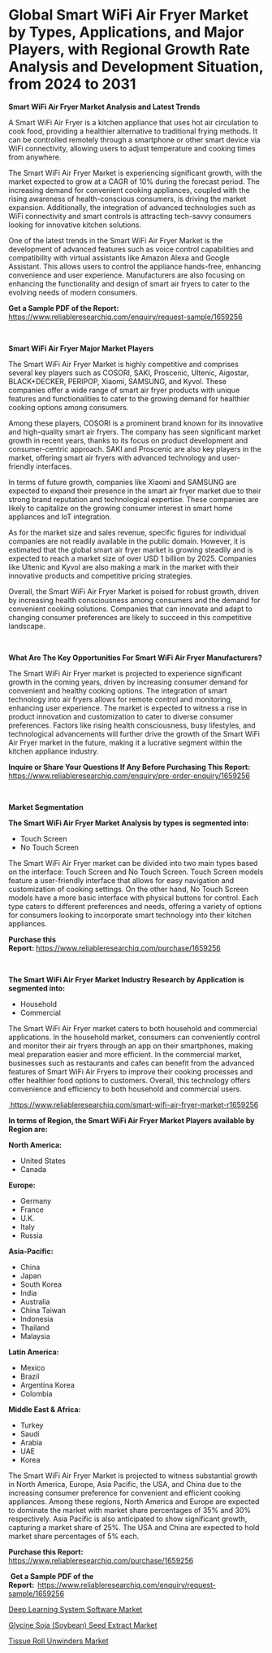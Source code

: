 <p><h1>Global Smart WiFi Air Fryer Market by Types, Applications, and Major Players, with Regional Growth Rate Analysis and Development Situation, from 2024 to 2031</h1></p><p><strong>Smart WiFi Air Fryer Market Analysis and Latest Trends</strong></p>
<p><p>A Smart WiFi Air Fryer is a kitchen appliance that uses hot air circulation to cook food, providing a healthier alternative to traditional frying methods. It can be controlled remotely through a smartphone or other smart device via WiFi connectivity, allowing users to adjust temperature and cooking times from anywhere.</p><p>The Smart WiFi Air Fryer Market is experiencing significant growth, with the market expected to grow at a CAGR of 10% during the forecast period. The increasing demand for convenient cooking appliances, coupled with the rising awareness of health-conscious consumers, is driving the market expansion. Additionally, the integration of advanced technologies such as WiFi connectivity and smart controls is attracting tech-savvy consumers looking for innovative kitchen solutions.</p><p>One of the latest trends in the Smart WiFi Air Fryer Market is the development of advanced features such as voice control capabilities and compatibility with virtual assistants like Amazon Alexa and Google Assistant. This allows users to control the appliance hands-free, enhancing convenience and user experience. Manufacturers are also focusing on enhancing the functionality and design of smart air fryers to cater to the evolving needs of modern consumers.</p></p>
<p><strong>Get a Sample PDF of the Report:&nbsp;</strong> <a href="https://www.reliableresearchiq.com/enquiry/request-sample/1659256">https://www.reliableresearchiq.com/enquiry/request-sample/1659256</a></p>
<p>&nbsp;</p>
<p><strong>Smart WiFi Air Fryer Major Market Players</strong></p>
<p><p>The Smart WiFi Air Fryer Market is highly competitive and comprises several key players such as COSORI, SAKI, Proscenic, Ultenic, Aigostar, BLACK+DECKER, PERIPOP, Xiaomi, SAMSUNG, and Kyvol. These companies offer a wide range of smart air fryer products with unique features and functionalities to cater to the growing demand for healthier cooking options among consumers.</p><p>Among these players, COSORI is a prominent brand known for its innovative and high-quality smart air fryers. The company has seen significant market growth in recent years, thanks to its focus on product development and consumer-centric approach. SAKI and Proscenic are also key players in the market, offering smart air fryers with advanced technology and user-friendly interfaces.</p><p>In terms of future growth, companies like Xiaomi and SAMSUNG are expected to expand their presence in the smart air fryer market due to their strong brand reputation and technological expertise. These companies are likely to capitalize on the growing consumer interest in smart home appliances and IoT integration.</p><p>As for the market size and sales revenue, specific figures for individual companies are not readily available in the public domain. However, it is estimated that the global smart air fryer market is growing steadily and is expected to reach a market size of over USD 1 billion by 2025. Companies like Ultenic and Kyvol are also making a mark in the market with their innovative products and competitive pricing strategies.</p><p>Overall, the Smart WiFi Air Fryer Market is poised for robust growth, driven by increasing health consciousness among consumers and the demand for convenient cooking solutions. Companies that can innovate and adapt to changing consumer preferences are likely to succeed in this competitive landscape.</p></p>
<p>&nbsp;</p>
<p><strong>What Are The Key Opportunities For Smart WiFi Air Fryer Manufacturers?</strong></p>
<p><p>The Smart WiFi Air Fryer market is projected to experience significant growth in the coming years, driven by increasing consumer demand for convenient and healthy cooking options. The integration of smart technology into air fryers allows for remote control and monitoring, enhancing user experience. The market is expected to witness a rise in product innovation and customization to cater to diverse consumer preferences. Factors like rising health consciousness, busy lifestyles, and technological advancements will further drive the growth of the Smart WiFi Air Fryer market in the future, making it a lucrative segment within the kitchen appliance industry.</p></p>
<p><strong>Inquire or Share Your Questions If Any Before Purchasing This Report:</strong> <a href="https://www.reliableresearchiq.com/enquiry/pre-order-enquiry/1659256">https://www.reliableresearchiq.com/enquiry/pre-order-enquiry/1659256</a></p>
<p>&nbsp;</p>
<p><strong>Market Segmentation</strong></p>
<p><strong>The Smart WiFi Air Fryer Market Analysis by types is segmented into:</strong></p>
<p><ul><li>Touch Screen</li><li>No Touch Screen</li></ul></p>
<p><p>The Smart WiFi Air Fryer market can be divided into two main types based on the interface: Touch Screen and No Touch Screen. Touch Screen models feature a user-friendly interface that allows for easy navigation and customization of cooking settings. On the other hand, No Touch Screen models have a more basic interface with physical buttons for control. Each type caters to different preferences and needs, offering a variety of options for consumers looking to incorporate smart technology into their kitchen appliances.</p></p>
<p><strong>Purchase this Report:&nbsp;</strong><a href="https://www.reliableresearchiq.com/purchase/1659256">https://www.reliableresearchiq.com/purchase/1659256</a></p>
<p>&nbsp;</p>
<p><strong>The Smart WiFi Air Fryer Market Industry Research by Application is segmented into:</strong></p>
<p><ul><li>Household</li><li>Commercial</li></ul></p>
<p><p>The Smart WiFi Air Fryer market caters to both household and commercial applications. In the household market, consumers can conveniently control and monitor their air fryers through an app on their smartphones, making meal preparation easier and more efficient. In the commercial market, businesses such as restaurants and cafes can benefit from the advanced features of Smart WiFi Air Fryers to improve their cooking processes and offer healthier food options to customers. Overall, this technology offers convenience and efficiency to both household and commercial users.</p></p>
<p><a href="https://www.reliableresearchiq.com/smart-wifi-air-fryer-market-r1659256">&nbsp;https://www.reliableresearchiq.com/smart-wifi-air-fryer-market-r1659256</a></p>
<p><strong>In terms of Region, the Smart WiFi Air Fryer Market Players available by Region are:</strong></p>
<p>
    <p> <strong> North America: </strong>
        <ul>
            <li>United States</li>
            <li>Canada</li>
        </ul>
        </p> 
    <p> <strong> Europe: </strong>
        <ul>
            <li>Germany</li>
            <li>France</li>
            <li>U.K.</li>
            <li>Italy</li>
            <li>Russia</li>
        </ul>
        </p> 
    <p> <strong> Asia-Pacific: </strong>
        <ul>
            <li>China</li>
            <li>Japan</li>
            <li>South Korea</li>
            <li>India</li>
            <li>Australia</li>
            <li>China Taiwan</li>
            <li>Indonesia</li>
            <li>Thailand</li>
            <li>Malaysia</li>
        </ul>
        </p> 
    <p> <strong> Latin America: </strong>
        <ul>
            <li>Mexico</li>
            <li>Brazil</li>
            <li>Argentina Korea</li>
            <li>Colombia</li>
        </ul>
        </p> 
    <p> <strong> Middle East & Africa: </strong>
        <ul>
            <li>Turkey</li>
            <li>Saudi</li>
            <li>Arabia</li>
            <li>UAE</li>
            <li>Korea</li>
        </ul>
    </p>
    </p>
<p><p>The Smart WiFi Air Fryer Market is projected to witness substantial growth in North America, Europe, Asia Pacific, the USA, and China due to the increasing consumer preference for convenient and efficient cooking appliances. Among these regions, North America and Europe are expected to dominate the market with market share percentages of 35% and 30% respectively. Asia Pacific is also anticipated to show significant growth, capturing a market share of 25%. The USA and China are expected to hold market share percentages of 5% each.</p></p>
<p><strong>Purchase this Report: </strong><a href="https://www.reliableresearchiq.com/purchase/1659256">https://www.reliableresearchiq.com/purchase/1659256</a></p>
<p>&nbsp;<strong>Get a Sample PDF of the Report:&nbsp;&nbsp;</strong><a href="https://www.reliableresearchiq.com/enquiry/request-sample/1659256">https://www.reliableresearchiq.com/enquiry/request-sample/1659256</a></p>
<p><strong></strong></p>
<p><p><a href="https://github.com/violawzepeda0462024/Market-Research-Report-List-1/blob/main/deep-learning-system-software-market.md">Deep Learning System Software Market</a></p><p><a href="https://github.com/VincentButlerjXXf/Market-Research-Report-List-1/blob/main/glycine-soja-soybean-seed-extract-market.md">Glycine Soja (Soybean) Seed Extract Market</a></p><p><a href="https://github.com/BurtonGALEN/Market-Research-Report-List-1/blob/main/tissue-roll-unwinders-market.md">Tissue Roll Unwinders Market</a></p></p>